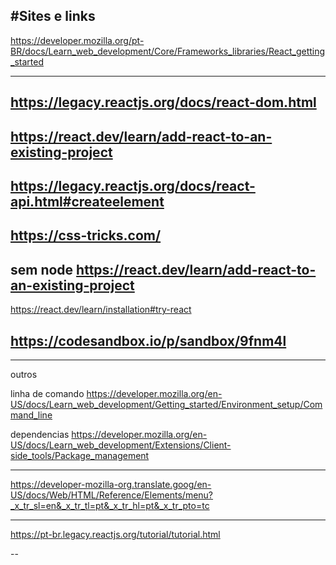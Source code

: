 #Sites e links 
---

https://developer.mozilla.org/pt-BR/docs/Learn_web_development/Core/Frameworks_libraries/React_getting_started

---
https://legacy.reactjs.org/docs/react-dom.html
---
https://react.dev/learn/add-react-to-an-existing-project
---
https://legacy.reactjs.org/docs/react-api.html#createelement
---
https://css-tricks.com/
---
sem node
https://react.dev/learn/add-react-to-an-existing-project
---

https://react.dev/learn/installation#try-react 

https://codesandbox.io/p/sandbox/9fnm4l
---









--------
outros

linha de comando 
https://developer.mozilla.org/en-US/docs/Learn_web_development/Getting_started/Environment_setup/Command_line

dependencias
https://developer.mozilla.org/en-US/docs/Learn_web_development/Extensions/Client-side_tools/Package_management


----------

https://developer-mozilla-org.translate.goog/en-US/docs/Web/HTML/Reference/Elements/menu?_x_tr_sl=en&_x_tr_tl=pt&_x_tr_hl=pt&_x_tr_pto=tc 

---


https://pt-br.legacy.reactjs.org/tutorial/tutorial.html

--
